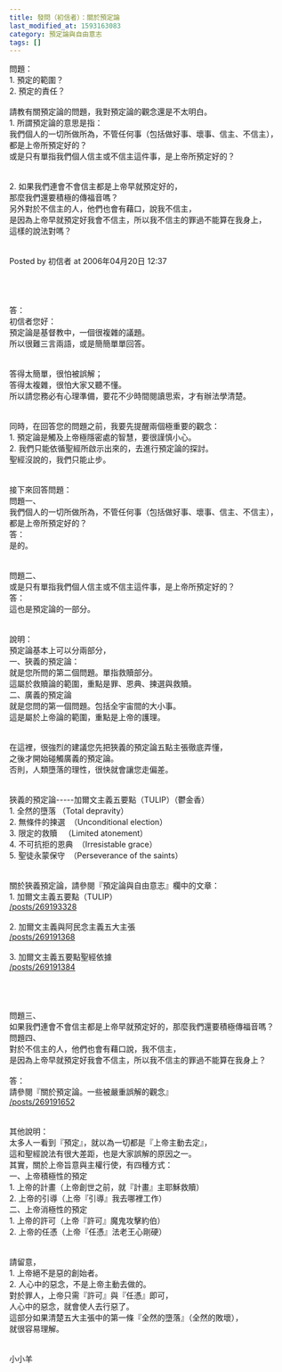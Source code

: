 ```yaml
---
title: 發問（初信者）：關於預定論
last_modified_at: 1593163083
category: 預定論與自由意志
tags: []
---
```


<div>問題：</div>
<div>1. 預定的範圍？</div>
<div>2. 預定的責任？</div>
<div> </div>
<div>請教有關預定論的問題，我對預定論的觀念還是不太明白。</div>
<div>1.<span style="white-space:pre"> </span>所謂預定論的意思是指：</div>
<div>我們個人的一切所做所為，不管任何事（包括做好事、壞事、信主、不信主），</div>
<div>都是上帝所預定好的？</div>
<div>或是只有單指我們個人信主或不信主這件事，是上帝所預定好的？</div>
<div> </div>
<div> </div>
<div>2.<span style="white-space:pre"> </span>如果我們連會不會信主都是上帝早就預定好的，</div>
<div>那麼我們還要積極的傳福音嗎？</div>
<div>另外對於不信主的人，他們也會有藉口，說我不信主，</div>
<div>是因為上帝早就預定好我會不信主，所以我不信主的罪過不能算在我身上，</div>
<div>這樣的說法對嗎？</div>
<div> </div>
<div> </div>
<div>Posted by 初信者 at 2006年04月20日 12:37</div>
<div> </div>
<div> </div>
<div> </div>
<div> </div>
<div>答：</div>
<div>初信者您好：</div>
<div>預定論是基督教中，一個很複雜的議題。</div>
<div>所以很難三言兩語，或是簡簡單單回答。</div>
<div> </div>
<div> </div>
<div>答得太簡單，很怕被誤解；</div>
<div>答得太複雜，很怕大家又聽不懂。</div>
<div>所以請您務必有心理準備，要花不少時間閱讀思索，才有辦法學清楚。</div>
<div> </div>
<div> </div>
<div>同時，在回答您的問題之前，我要先提醒兩個極重要的觀念：</div>
<div>1. 預定論是觸及上帝極隱密處的智慧，要很謹慎小心。</div>
<div>2. 我們只能依循聖經所啟示出來的，去進行預定論的探討。</div>
<div>聖經沒說的，我們只能止步。</div>
<div> </div>
<div> </div>
<div>接下來回答問題：</div>
<div>問題一、</div>
<div>我們個人的一切所做所為，不管任何事（包括做好事、壞事、信主、不信主），</div>
<div>都是上帝所預定好的？</div>
<div>答：</div>
<div>是的。</div>
<div> </div>
<div> </div>
<div>問題二、</div>
<div>或是只有單指我們個人信主或不信主這件事，是上帝所預定好的？</div>
<div>答：</div>
<div>這也是預定論的一部分。</div>
<div> </div>
<div> </div>
<div>說明：</div>
<div>預定論基本上可以分兩部分，</div>
<div>一、狹義的預定論：</div>
<div>就是您所問的第二個問題。單指救贖部分。</div>
<div>這屬於救贖論的範圍，重點是罪、恩典、揀選與救贖。</div>
<div>二、廣義的預定論</div>
<div>就是您問的第一個問題。包括全宇宙間的大小事。</div>
<div>這是屬於上帝論的範圍，重點是上帝的護理。</div>
<div> </div>
<div> </div>
<div>在這裡，很強烈的建議您先把狹義的預定論五點主張徹底弄懂，</div>
<div>之後才開始碰觸廣義的預定論。</div>
<div>否則，人類墮落的理性，很快就會讓您走偏差。</div>
<div> </div>
<div> </div>
<div>狹義的預定論-----加爾文主義五要點（TULIP）（鬱金香）</div>
<div>1.<span style="white-space:pre"> </span>全然的墮落 （Total depravity）</div>
<div>2.<span style="white-space:pre"> </span>無條件的揀選  （Unconditional election）</div>
<div>3.<span style="white-space:pre"> </span>限定的救贖   （Limited atonement）</div>
<div>4.<span style="white-space:pre"> </span>不可抗拒的恩典  （Irresistable grace）</div>
<div>5.<span style="white-space:pre"> </span>聖徒永蒙保守  （Perseverance of the saints）</div>
<div> </div>
<div> </div>
<div>關於狹義預定論，請參閱『預定論與自由意志』欄中的文章：</div>
<div>1.<span style="white-space:pre"> </span>加爾文主義五要點（TULIP）</div>
<div><a href="/posts/269193328" target="_blank">/posts/269193328</a></div>
<div> </div>
<div>2.<span style="white-space:pre"> </span>加爾文主義與阿民念主義五大主張</div>
<div><a href="/posts/269191368" target="_blank">/posts/269191368</a></div>
<div> </div>
<div>3.<span style="white-space:pre"> </span>加爾文主義五要點聖經依據</div>
<div><a href="/posts/269191384" target="_blank">/posts/269191384</a></div>
<div> </div>
<div> </div>
<div> </div>
<div> </div>
<div>問題三、</div>
<div>如果我們連會不會信主都是上帝早就預定好的，那麼我們還要積極傳福音嗎？</div>
<div>問題四、</div>
<div>對於不信主的人，他們也會有藉口說，我不信主，</div>
<div>是因為上帝早就預定好我會不信主，所以我不信主的罪過不能算在我身上？</div>
<div> </div>
<div>答：</div>
<div>請參閱『關於預定論。一些被嚴重誤解的觀念』</div>
<div><a href="/posts/269191652" target="_blank">/posts/269191652</a></div>
<div> </div>
<div> </div>
<div>其他說明：</div>
<div>太多人一看到『預定』，就以為一切都是『上帝主動去定』，</div>
<div>這和聖經說法有很大差距，也是大家誤解的原因之一。</div>
<div>其實，關於上帝旨意與主權行使，有四種方式：</div>
<div>一、上帝積極性的預定</div>
<div>1. 上帝的計畫（上帝創世之前，就『計畫』主耶穌救贖）</div>
<div>2. 上帝的引導（上帝『引導』我去哪裡工作）</div>
<div>二、上帝消極性的預定</div>
<div>1. 上帝的許可（上帝『許可』魔鬼攻擊約伯）</div>
<div>2. 上帝的任憑（上帝『任憑』法老王心剛硬）</div>
<div> </div>
<div> </div>
<div>請留意，</div>
<div>1. 上帝絕不是惡的創始者。</div>
<div>2. 人心中的惡念，不是上帝主動去做的。</div>
<div>對於罪人，上帝只需『許可』與『任憑』即可，</div>
<div>人心中的惡念，就會使人去行惡了。</div>
<div>這部分如果清楚五大主張中的第一條『全然的墮落』（全然的敗壞），</div>
<div>就很容易理解。</div>
<div> </div>
<div> </div>
<div>小小羊</div>
<div> </div>
<div> </div>
<div> </div>
<div> </div>
<div> </div>
